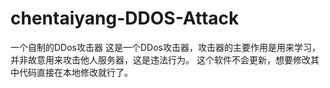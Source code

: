 # chentaiyang-DDOS-Attack
一个自制的DDos攻击器
这是一个DDos攻击器，攻击器的主要作用是用来学习，并非故意用来攻击他人服务器，这是违法行为。
这个软件不会更新，想要修改其中代码直接在本地修改就行了。
